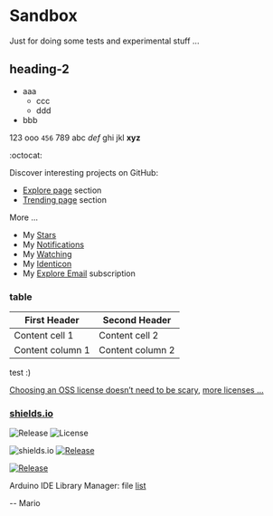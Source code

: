 # Sandbox
Just for doing some tests and experimental stuff ...

## heading-2
- aaa
  - ccc
  - ddd
- bbb

123 ooo `456` 789
abc *def* ghi jkl
**xyz**

:octocat:

Discover interesting projects on GitHub:
  - [Explore page](https://github.com/explore) section
  - [Trending page](https://github.com/trending) section

More ...
 - My [Stars](https://github.com/stars)
 - My [Notifications](https://github.com/notifications)
 - My [Watching](https://github.com/watching)
 - My [Identicon](https://identicons.github.com/Mokolea.png)
 - My [Explore Email](https://github.com/explore/subscribe) subscription

### table

First Header | Second Header
------------ | -------------
Content cell 1 | Content cell 2
Content column 1 | Content column 2

test :)

[Choosing an OSS license doesn’t need to be scary](http://choosealicense.com), 
[more licenses ...](http://choosealicense.com/licenses)

### [shields.io](http://shields.io)
![Release](https://img.shields.io/github/release/Mokolea/InputDebounce.svg)
![License](https://img.shields.io/github/license/Mokolea/InputDebounce.svg)

![shields.io](https://img.shields.io/badge/InputDebounce-v1.0.0-blue.svg)
[![Release](https://img.shields.io/badge/InputDebounce-v1.1.0-blue.svg)](https://github.com/Mokolea/InputDebounce/releases)

[![Release](https://img.shields.io/badge/SimpleQtLogger-v1.1.0--rc2-orange.svg)](https://github.com/Mokolea/SimpleQtLogger/releases)

Arduino IDE Library Manager: file [list](http://downloads.arduino.cc/libraries/library_index.json)

-- Mario
